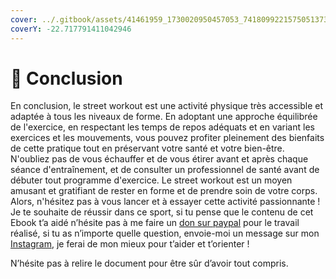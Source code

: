 ```yaml
---
cover: ../.gitbook/assets/41461959_1730020950457053_7418099221575051373_n.jpg
coverY: -22.717791411042946
---
```


# 🏁 Conclusion&#x20;

En conclusion, le street workout est une activité physique très accessible et adaptée à tous les niveaux de forme. En adoptant une approche équilibrée de l'exercice, en respectant les temps de repos adéquats et en variant les exercices et les mouvements, vous pouvez profiter pleinement des bienfaits de cette pratique tout en préservant votre santé et votre bien-être. N'oubliez pas de vous échauffer et de vous étirer avant et après chaque séance d'entraînement, et de consulter un professionnel de santé avant de débuter tout programme d'exercice. Le street workout est un moyen amusant et gratifiant de rester en forme et de prendre soin de votre corps. Alors, n'hésitez pas à vous lancer et à essayer cette activité passionnante ! Je te souhaite de réussir dans ce sport, si tu pense que le contenu de cet Ebook t’a aidé n’hésite pas à me faire un [don sur paypal](../debuter/cas-specifiques/) pour le travail réalisé, si tu as n’importe quelle question, envoie-moi un message sur mon [Instagram](https://instagram.com/mattia\_gms), je ferai de mon mieux pour t’aider et t’orienter !

N’hésite pas à relire le document pour être sûr d’avoir tout compris.


